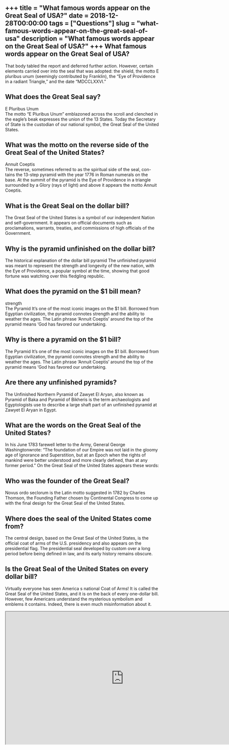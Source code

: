 +++
title = "What famous words appear on the Great Seal of USA?"
date = 2018-12-28T00:00:00
tags = ["Questions"]
slug = "what-famous-words-appear-on-the-great-seal-of-usa"
description = "What famous words appear on the Great Seal of USA?"
+++
What famous words appear on the Great Seal of USA?
--------------------------------------------------

That body tabled the report and deferred further action. However, certain elements carried over into the seal that was adopted: the shield, the motto E pluribus unum (seemingly contributed by Franklin), the “Eye of Providence in a radiant Triangle,” and the date “MDCCLXXVI.”

What does the Great Seal say?
-----------------------------

E Pluribus Unum  
The motto “E Pluribus Unum” emblazoned across the scroll and clenched in the eagle’s beak expresses the union of the 13 States. Today the Secretary of State is the custodian of our national symbol, the Great Seal of the United States.

What was the motto on the reverse side of the Great Seal of the United States?
------------------------------------------------------------------------------

Annuit Coeptis  
The reverse, sometimes referred to as the spiritual side of the seal, con- tains the 13-step pyramid with the year 1776 in Roman numerals on the base. At the summit of the pyramid is the Eye of Providence in a triangle surrounded by a Glory (rays of light) and above it appears the motto Annuit Coeptis.

What is the Great Seal on the dollar bill?
------------------------------------------

The Great Seal of the United States is a symbol of our independent Nation and self-government. It appears on official documents such as proclamations, warrants, treaties, and commissions of high officials of the Government.

Why is the pyramid unfinished on the dollar bill?
-------------------------------------------------

The historical explanation of the dollar bill pyramid The unfinished pyramid was meant to represent the strength and longevity of the new nation, with the Eye of Providence, a popular symbol at the time, showing that good fortune was watching over this fledgling republic.

What does the pyramid on the $1 bill mean?
------------------------------------------

strength  
The Pyramid It’s one of the most iconic images on the $1 bill. Borrowed from Egyptian civilization, the pyramid connotes strength and the ability to weather the ages. The Latin phrase ‘Annuit Coeptis’ around the top of the pyramid means ‘God has favored our undertaking.

Why is there a pyramid on the $1 bill?
--------------------------------------

The Pyramid It’s one of the most iconic images on the $1 bill. Borrowed from Egyptian civilization, the pyramid connotes strength and the ability to weather the ages. The Latin phrase ‘Annuit Coeptis’ around the top of the pyramid means ‘God has favored our undertaking.

Are there any unfinished pyramids?
----------------------------------

The Unfinished Northern Pyramid of Zawyet El Aryan, also known as Pyramid of Baka and Pyramid of Bikheris is the term archaeologists and Egyptologists use to describe a large shaft part of an unfinished pyramid at Zawyet El Aryan in Egypt.

What are the words on the Great Seal of the United States?
----------------------------------------------------------

In his June 1783 farewell letter to the Army, General George Washingtonwrote: “The foundation of our Empire was not laid in the gloomy age of Ignorance and Superstition, but at an Epoch when the rights of mankind were better understood and more clearly defined, than at any former period.” On the Great Seal of the United States appears these words:

Who was the founder of the Great Seal?
--------------------------------------

Novus ordo seclorum is the Latin motto suggested in 1782 by Charles Thomson, the Founding Father chosen by Continental Congress to come up with the final design for the Great Seal of the United States.

Where does the seal of the United States come from?
---------------------------------------------------

The central design, based on the Great Seal of the United States, is the official coat of arms of the U.S. presidency and also appears on the presidential flag. The presidential seal developed by custom over a long period before being defined in law, and its early history remains obscure.

Is the Great Seal of the United States on every dollar bill?
------------------------------------------------------------

Virtually everyone has seen America s national Coat of Arms! It is called the Great Seal of the United States, and it is on the back of every one-dollar bill. However, few Americans understand the mysterious symbolism and emblems it contains. Indeed, there is even much misinformation about it.

<iframe allow="accelerometer; autoplay; clipboard-write; encrypted-media; gyroscope; picture-in-picture" allowfullscreen="" class="__youtube_prefs__  epyt-is-override  no-lazyload" data-no-lazy="1" data-origheight="433" data-origwidth="770" data-skipgform_ajax_framebjll="" height="433" id="_ytid_19492" loading="lazy" src="https://www.youtube.com/embed/2wIaipjo6RM?enablejsapi=1&autoplay=0&cc_load_policy=0&cc_lang_pref=&iv_load_policy=1&loop=0&modestbranding=0&rel=1&fs=1&playsinline=0&autohide=2&theme=dark&color=red&controls=1&" title="YouTube player" width="770"></iframe>